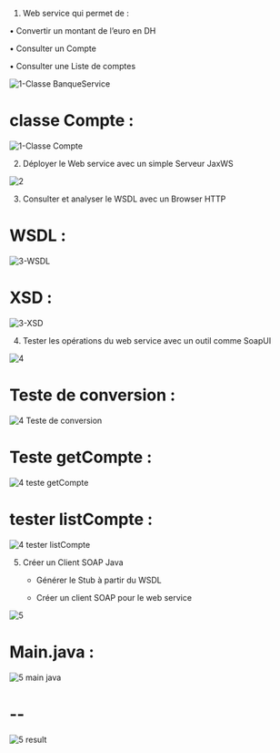  1.  Web service qui permet de :

  • Convertir un montant de l’euro en DH 

  • Consulter un Compte 

  • Consulter une Liste de comptes


![1-Classe BanqueService](https://github.com/MansourAnas1/TP5-Web-services-SOAP-WSDL-AnasMansour-MIAAD-/assets/167020036/1a341421-d296-4d6b-8534-2bf9cc2f3ba6)
# classe Compte :
![1-Classe Compte](https://github.com/MansourAnas1/TP5-Web-services-SOAP-WSDL-AnasMansour-MIAAD-/assets/167020036/c8fdfbce-a89b-4bb4-9f30-422a9607311e)

2. Déployer le Web service avec un simple Serveur JaxWS

![2](https://github.com/MansourAnas1/TP5-Web-services-SOAP-WSDL-AnasMansour-MIAAD-/assets/167020036/bf3e8a4e-5571-4241-97ed-30d8caceda0b)

3. Consulter et analyser le WSDL avec un Browser HTTP

# WSDL : 
![3-WSDL](https://github.com/MansourAnas1/TP5-Web-services-SOAP-WSDL-AnasMansour-MIAAD-/assets/167020036/3e96ffc4-a111-4f3c-bd7d-a0993c366164)

# XSD : 
![3-XSD](https://github.com/MansourAnas1/TP5-Web-services-SOAP-WSDL-AnasMansour-MIAAD-/assets/167020036/85fd2b8b-a90d-4bc7-9bfb-3df04974c0ee)


4. Tester les opérations du web service avec un outil comme SoapUI

![4](https://github.com/MansourAnas1/TP5-Web-services-SOAP-WSDL-AnasMansour-MIAAD-/assets/167020036/b51740d0-676b-4985-abe2-3237e5b59ba3)

#    Teste de conversion :

![4 Teste de conversion](https://github.com/MansourAnas1/TP5-Web-services-SOAP-WSDL-AnasMansour-MIAAD-/assets/167020036/378d3e97-2224-435e-b968-d7ae11ce01c9)

#    Teste getCompte :

![4 teste getCompte](https://github.com/MansourAnas1/TP5-Web-services-SOAP-WSDL-AnasMansour-MIAAD-/assets/167020036/d6c90805-bb1e-4552-9ffd-e4e832f66f93)

#    tester listCompte :

![4 tester listCompte](https://github.com/MansourAnas1/TP5-Web-services-SOAP-WSDL-AnasMansour-MIAAD-/assets/167020036/da2278c9-02e1-40c1-9ac6-34d8a3dccf49)


5. Créer un Client SOAP Java

      - Générer le Stub à partir du WSDL

      - Créer un client SOAP pour le web service

  
![5](https://github.com/MansourAnas1/TP5-Web-services-SOAP-WSDL-AnasMansour-MIAAD-/assets/167020036/3d2fb014-8040-4610-b275-51ae1e908b5f)

# Main.java : 
![5 main java](https://github.com/MansourAnas1/TP5-Web-services-SOAP-WSDL-AnasMansour-MIAAD-/assets/167020036/aec8fc06-3458-4fff-925c-59246d22f767)

# --
![5 result](https://github.com/MansourAnas1/TP5-Web-services-SOAP-WSDL-AnasMansour-MIAAD-/assets/167020036/7fb12ba8-e793-456a-91a1-618793d3f2db)

